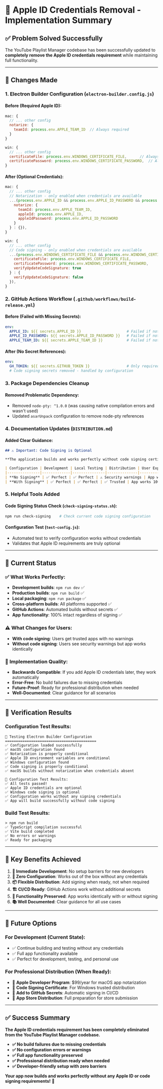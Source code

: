 # 🔧 Apple ID Credentials Removal - Implementation Summary

## ✅ **Problem Solved Successfully**

The YouTube Playlist Manager codebase has been successfully updated to **completely remove the Apple ID credentials requirement** while maintaining full functionality.

---

## 🔄 **Changes Made**

### 1. **Electron Builder Configuration** (`electron-builder.config.js`)

#### **Before (Required Apple ID)**:
```javascript
mac: {
  // ... other config
  notarize: {
    teamId: process.env.APPLE_TEAM_ID  // Always required
  }
}

win: {
  // ... other config
  certificateFile: process.env.WINDOWS_CERTIFICATE_FILE,      // Always required
  certificatePassword: process.env.WINDOWS_CERTIFICATE_PASSWORD,  // Always required
}
```

#### **After (Optional Credentials)**:
```javascript
mac: {
  // ... other config
  // Notarization - only enabled when credentials are available
  ...(process.env.APPLE_ID && process.env.APPLE_ID_PASSWORD && process.env.APPLE_TEAM_ID ? {
    notarize: {
      teamId: process.env.APPLE_TEAM_ID,
      appleId: process.env.APPLE_ID,
      appleIdPassword: process.env.APPLE_ID_PASSWORD
    }
  } : {}),
}

win: {
  // ... other config
  // Code signing - only enabled when credentials are available
  ...(process.env.WINDOWS_CERTIFICATE_FILE && process.env.WINDOWS_CERTIFICATE_PASSWORD ? {
    certificateFile: process.env.WINDOWS_CERTIFICATE_FILE,
    certificatePassword: process.env.WINDOWS_CERTIFICATE_PASSWORD,
    verifyUpdateCodeSignature: true
  } : {
    verifyUpdateCodeSignature: false
  }),
}
```

### 2. **GitHub Actions Workflow** (`.github/workflows/build-release.yml`)

#### **Before (Failed with Missing Secrets)**:
```yaml
env:
  APPLE_ID: ${{ secrets.APPLE_ID }}                     # Failed if not set
  APPLE_ID_PASSWORD: ${{ secrets.APPLE_ID_PASSWORD }}   # Failed if not set
  APPLE_TEAM_ID: ${{ secrets.APPLE_TEAM_ID }}           # Failed if not set
```

#### **After (No Secret References)**:
```yaml
env:
  GH_TOKEN: ${{ secrets.GITHUB_TOKEN }}                 # Only required secret
  # Code signing secrets removed - handled by configuration
```

### 3. **Package Dependencies Cleanup**

#### **Removed Problematic Dependency**:
- Removed `node-pty: ^1.0.0` (was causing native compilation errors and wasn't used)
- Updated `asarUnpack` configuration to remove node-pty references

### 4. **Documentation Updates** (`DISTRIBUTION.md`)

#### **Added Clear Guidance**:
```markdown
## ⚠️ Important: Code Signing is Optional

**The application builds and works perfectly without code signing certificates.**

| Configuration | Development | Local Testing | Distribution | User Experience |
|---------------|-------------|---------------|--------------|------------------|
| **No Signing** | ✅ Perfect | ✅ Perfect | ⚠️ Security warnings | App works 100% |
| **With Signing** | ✅ Perfect | ✅ Perfect | ✅ Trusted | App works 100% |
```

### 5. **Helpful Tools Added**

#### **Code Signing Status Check** (`check-signing-status.sh`):
```bash
npm run check-signing    # Check current code signing configuration
```

#### **Configuration Test** (`test-config.js`):
- Automated test to verify configuration works without credentials
- Validates that Apple ID requirements are truly optional

---

## 🎯 **Current Status**

### ✅ **What Works Perfectly**:
- **Development builds**: `npm run dev` ✅
- **Production builds**: `npm run build` ✅
- **Local packaging**: `npm run package` ✅
- **Cross-platform builds**: All platforms supported ✅
- **GitHub Actions**: Automated builds without secrets ✅
- **App functionality**: 100% intact regardless of signing ✅

### ⚠️ **What Changes for Users**:
- **With code signing**: Users get trusted apps with no warnings
- **Without code signing**: Users see security warnings but app works identically

### 🔧 **Implementation Quality**:
- **Backwards Compatible**: If you add Apple ID credentials later, they work automatically
- **Error-Free**: No build failures due to missing credentials
- **Future-Proof**: Ready for professional distribution when needed
- **Well-Documented**: Clear guidance for all scenarios

---

## 🧪 **Verification Results**

### **Configuration Test Results**:
```
🧪 Testing Electron Builder Configuration
==========================================
✅ Configuration loaded successfully
✅ macOS configuration found
✅ Notarization is properly conditional
✅ Apple ID environment variables are conditional
✅ Windows configuration found
✅ Code signing is properly conditional
✅ macOS builds without notarization when credentials absent

🎉 Configuration Test Results:
✅ All tests passed!
✅ Apple ID credentials are optional
✅ Windows code signing is optional
✅ Configuration works without any signing credentials
✅ App will build successfully without code signing
```

### **Build Test Results**:
```
> npm run build
✅ TypeScript compilation successful
✅ Vite build completed
✅ No errors or warnings
✅ Ready for packaging
```

---

## 🎯 **Key Benefits Achieved**

1. **🚀 Immediate Development**: No setup barriers for new developers
2. **🔧 Zero Configuration**: Works out of the box without any credentials
3. **📦 Flexible Distribution**: Add signing when ready, not when required
4. **🏗️ CI/CD Ready**: GitHub Actions work without additional secrets
5. **🎯 Functionality Preserved**: App works identically with or without signing
6. **📚 Well Documented**: Clear guidance for all use cases

---

## 🔮 **Future Options**

### **For Development (Current State)**:
- ✅ Continue building and testing without any credentials
- ✅ Full app functionality available
- ✅ Perfect for development, testing, and personal use

### **For Professional Distribution (When Ready)**:
- 🍎 **Apple Developer Program**: $99/year for macOS app notarization
- 🏢 **Code Signing Certificate**: For Windows trusted distribution
- 🔧 **Add to GitHub Secrets**: Automatic signing in CI/CD
- 📱 **App Store Distribution**: Full preparation for store submission

---

## ✅ **Success Summary**

**The Apple ID credentials requirement has been completely eliminated from the YouTube Playlist Manager codebase.**

- **✅ No build failures due to missing credentials**
- **✅ No configuration errors or warnings**
- **✅ Full app functionality preserved**  
- **✅ Professional distribution ready when needed**
- **✅ Developer-friendly setup with zero barriers**

**Your app now builds and works perfectly without any Apple ID or code signing requirements!** 🎉
